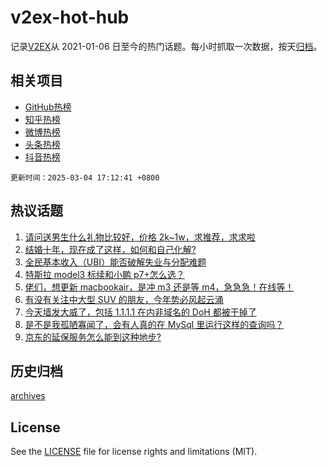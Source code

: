 # v2ex-hot-hub

 记录[V2EX](https://www.v2ex.com/)从 2021-01-06 日至今的热门话题。每小时抓取一次数据，按天[归档](archives)。
 
 ## 相关项目

- [GitHub热榜](https://github.com/lonnyzhang423/github-hot-hub)
- [知乎热榜](https://github.com/lonnyzhang423/zhihu-hot-hub)
- [微博热榜](https://github.com/lonnyzhang423/weibo-hot-hub)
- [头条热榜](https://github.com/lonnyzhang423/toutiao-hot-hub)
- [抖音热榜](https://github.com/lonnyzhang423/douyin-hot-hub)


 `更新时间：2025-03-04 17:12:41 +0800`

## 热议话题

1. [请问送男生什么礼物比较好，价格 2k~1w，求推荐，求求啦](https://www.v2ex.com/t/1115611)
1. [结婚十年，现在成了这样，如何和自己化解?](https://www.v2ex.com/t/1115764)
1. [全民基本收入（UBI）能否破解失业与分配难题](https://www.v2ex.com/t/1115704)
1. [特斯拉 model3 标续和小鹏 p7+怎么选？](https://www.v2ex.com/t/1115672)
1. [佬们，想更新 macbookair，是冲 m3 还是等 m4，急急急！在线等！](https://www.v2ex.com/t/1115652)
1. [有没有关注中大型 SUV 的朋友，今年势必风起云涌](https://www.v2ex.com/t/1115691)
1. [今天墙发大威了，包括 1.1.1.1 在内非域名的 DoH 都被干掉了](https://www.v2ex.com/t/1115771)
1. [是不是我孤陋寡闻了，会有人真的在 MySql 里运行这样的查询吗？](https://www.v2ex.com/t/1115574)
1. [京东的延保服务怎么能到这种地步?](https://www.v2ex.com/t/1115599)

## 历史归档

[archives](archives)

## License

See the [LICENSE](LICENSE) file for license rights and limitations (MIT).
